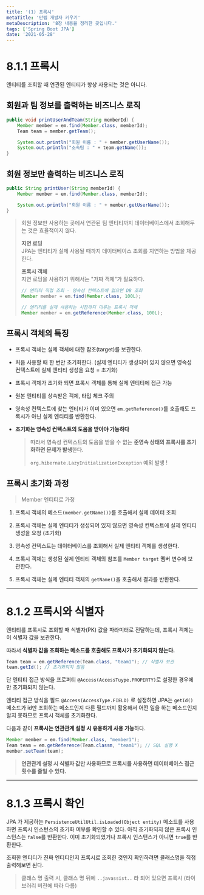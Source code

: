 ```yaml
---
title: '(1) 프록시'
metaTitle: '만렙 개발자 키우기'
metaDescription: '8장 내용을 정리한 곳입니다.'
tags: ['Spring Boot JPA']
date: '2021-05-28'
---
```


# 8.1.1 프록시

엔티티를 조회할 때 연관된 엔티티가 항상 사용되는 것은 아니다.

## 회원과 팀 정보를 출력하는 비즈니스 로직

```java
public void printUserAndTeam(String memberId) {
    Member member = em.find(Member.class, memberId);
    Team team = member.getTeam();

    System.out.println("회원 이름 : " + member.getUserName());
    System.out.println("소속팀 : " + team.getName());
}
```

## 회원 정보만 출력하는 비즈니스 로직

```java
public String printUser(String memberId) {
    Member member = em.find(Member.class, memberId);

    System.out.println("회원 이름 : " + member.getUserName());
}
```

> 회원 정보만 사용하는 곳에서 연관된 팀 엔티티까지 데이터베이스에서 조회해두는 것은 효율적이지 않다.
>
> **지연 로딩** <br/>
> JPA는 엔티티가 실제 사용될 때까지 데이터베이스 조회를 지연하는 방법을 제공한다.
>
> **프록시 객체** <br/>
> 지연 로딩을 사용하기 위해서는 "가짜 객체"가 필요하다.
>
> ```java
> // 엔티티 직접 조회 - 영속성 컨텍스트에 없으면 DB 조회
> Member member = em.find(Member.class, 100L);
>
> // 엔티티를 실제 사용하는 시점까지 미루는 프록시 객체
> Member member = em.getReference(Member.class, 100L);
> ```

## 프록시 객체의 특징

- 프록시 객체는 실제 객체에 대한 참조(target)를 보관한다.

* 처음 사용할 때 한 번만 초기화한다. (실제 엔티티가 생성되어 있지 않으면 영속성 컨텍스트에 실제 엔티티 생성을 요청 = 초기화)

- 프록시 객체가 초기화 되면 프록시 객체를 통해 실제 엔티티에 접근 가능

* 원본 엔티티를 상속받은 객체, 타입 체크 주의

- 영속성 컨텍스트에 찾는 엔티티가 이미 있으면 `em.getReference()`를 호출해도 프록시가 아닌 실제 엔티티를 반환한다.

* **초기화는 영속성 컨텍스트의 도움을 받아야 가능하다**

  > 따라서 영속성 컨텍스트의 도움을 받을 수 없는 **준영속 상태의 프록시를 초기화하면 문제가 발생**한다.
  >
  > `org.hibernate.LazyInitializationException` 예외 발생 !

## 프록시 초기화 과정

> Member 엔티티로 가정

1. 프록시 객체의 메소드`(member.getName())`를 호출해서 실제 데이터 조회

2) 프록시 객체는 실제 엔티티가 생성되어 있지 않으면 영속성 컨텍스트에 실제 엔티티 생성을 요청 (초기화)

3. 영속성 컨텍스트는 데이터베이스를 조회해서 실제 엔티티 객체를 생성한다.

4) 프록시 객체는 생성된 실제 엔티티 객체의 참조를 `Member target` 멤버 변수에 보관한다.

5. 프록시 객체는 실제 엔티티 객체의 `getName()`을 호출해서 결과를 반환한다.

<hr/>

# 8.1.2 프록시와 식별자

엔티티를 프록시로 조회할 때 식별자(PK) 값을 파라미터로 전달하는데, 프록시 객체는 이 식별자 값을 보관한다.

따라서 **식별자 값을 조회하는 메소드를 호출해도 프록시가 초기화되지 않는다.**

```java
Team team = em.getReference(Team.class, "team1"); // 식별자 보관
team.getId(); // 초기화되지 않음
```

단 엔티티 접근 방식을 프로퍼티 `@Access(AccessTuype.PROPERTY)`로 설정한 경우에만 초기화되지 않는다.

엔티티 접근 방식을 필드 `@Access(AccessType.FIELD)` 로 설정하면 JPA는 `getId()` 메소드가
id만 조회하는 메소드인지 다른 필드까지 활용해서 어떤 일을 하는 메소드인지 알지 못하므로 프록시 객체를 초기화한다.

다음과 같이 **프록시는 연관관계 설정 시 유용하게 사용 가능**하다.

```java
Member member = em.find(Member.class, "member1");
Team team = em.getReference(Team.classm, "team1"); // SQL 실행 X
member.setTeam(team);
```

> **연관관계 설정 시 식별자 값만 사용하므로 프록시를 사용하면 데이터베이스 접근 횟수를 줄일 수 있다.**

<hr/>

# 8.1.3 프록시 확인

JPA 가 제공하는 `PersistenceUtilUtil.isLoaded(Object entity)` 메소드를 사용하면 프록시 인스턴스의 초기화 여부를 확인할 수 있다.
아직 초기화되지 않은 프록시 인스턴스는 `false`를 반환한다. 이미 초기화되었거나 프록시 인스턴스가 아니면 `true`를 반환한다.

조회한 엔티티가 진짜 엔티티인지 프록시로 조회한 것인지 확인하려면 클래스명을 직접 출력해보면 된다.

> 클래스 명 출력 시, 클래스 명 뒤에 `..javassist..` 라 되어 있으면 프록시 (라이브러리 버전에 따라 다름)
